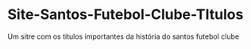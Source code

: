# Site-Santos-Futebol-Clube-TItulos
Um sitre com os titulos importantes da história do santos futebol clube

